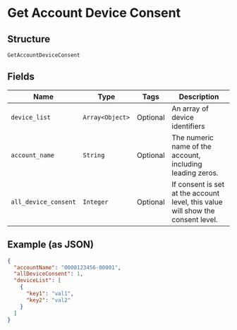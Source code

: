 
# Get Account Device Consent

## Structure

`GetAccountDeviceConsent`

## Fields

| Name | Type | Tags | Description |
|  --- | --- | --- | --- |
| `device_list` | `Array<Object>` | Optional | An array of device identifiers |
| `account_name` | `String` | Optional | The numeric name of the account, including leading zeros. |
| `all_device_consent` | `Integer` | Optional | If consent is set at the account level, this value will show the consent level. |

## Example (as JSON)

```json
{
  "accountName": "0000123456-00001",
  "allDeviceConsent": 1,
  "deviceList": [
    {
      "key1": "val1",
      "key2": "val2"
    }
  ]
}
```

